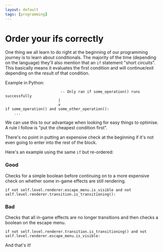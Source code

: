 ```yaml
---
layout: default
tags: [programming]
---
```


# Order your ifs correctly

One thing we all learn to do right at the beginning of our programming journey
is to learn about conditionals. The majority of the time (depending on the
language) they'll also mention that an `if` statement "short circuits". This
basically means it evaluates the first condition and will continue/exit
depending on the result of that condition.

Example in Python:

```
                         -- Only ran if some_operation() runs successfully
                        |
                        v
if some_operation() and some_other_operation():
    ...
```

We can use this to our advantage when looking for easy things to optimise.  A
rule I follow is "put the cheapest condition first".

There's no point in putting an expensive check at the beginning if it's not
even going to enter into the rest of the block.

Here's an example using the same `if` but re-ordered:

### Good

Checks for a simple boolean before continuing on to a more expensive check on
whether some in-game effects are still rendering.

```
if not self.level.renderer.escape_menu.is_visible and not self.level.renderer.transition.is_transitioning():
```


### Bad

Checks that all in-game effects are no longer transitions and then checks a
boolean on the escape menu.
```
if not self.level.renderer.transition.is_transitioning() and not self.level.renderer.escape_menu.is_visible:

```

And that's it!
